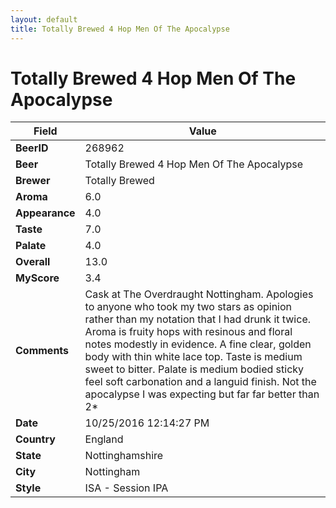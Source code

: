 ```yaml
---
layout: default
title: Totally Brewed 4 Hop Men Of The Apocalypse
---
```


# Totally Brewed 4 Hop Men Of The Apocalypse

| Field         | Value     |
|---------------|-----------|
| **BeerID** | 268962 |
| **Beer** | Totally Brewed 4 Hop Men Of The Apocalypse |
| **Brewer** | Totally Brewed |
| **Aroma** | 6.0 |
| **Appearance** | 4.0 |
| **Taste** | 7.0 |
| **Palate** | 4.0 |
| **Overall** | 13.0 |
| **MyScore** | 3.4 |
| **Comments** | Cask at The Overdraught Nottingham. Apologies to anyone who took my two stars as opinion rather than my notation that I had drunk it twice. Aroma is fruity hops with resinous and floral notes modestly in evidence. A fine clear, golden body with thin white lace top. Taste is medium sweet to bitter. Palate is medium bodied sticky feel soft carbonation and a languid finish. Not the apocalypse I was expecting  but far far better than 2* |
| **Date** | 10/25/2016 12:14:27 PM |
| **Country** | England |
| **State** | Nottinghamshire |
| **City** | Nottingham |
| **Style** | ISA - Session IPA |

